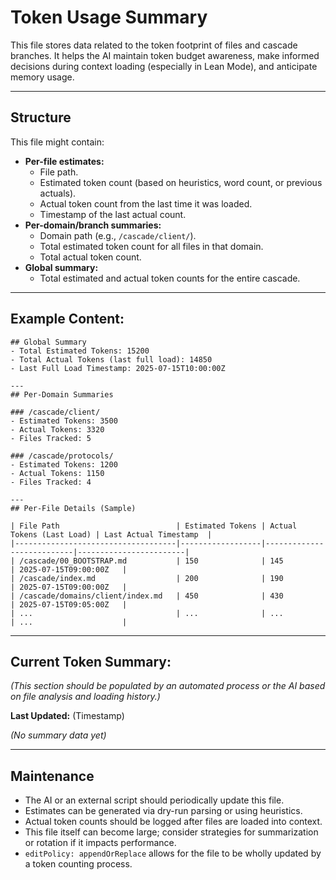 <!-- @meta {
  "fileType": "permanent",
  "subtype": "audit_log",
  "purpose": "Tracks estimated and actual token footprints of files and cascade branches to aid in budget awareness.",
  "editPolicy": "appendOrReplace",
  "routeScope": "audit"
} -->
# Token Usage Summary

This file stores data related to the token footprint of files and cascade branches. It helps the AI maintain token budget awareness, make informed decisions during context loading (especially in Lean Mode), and anticipate memory usage.

---
## Structure
This file might contain:
- **Per-file estimates:**
    - File path.
    - Estimated token count (based on heuristics, word count, or previous actuals).
    - Actual token count from the last time it was loaded.
    - Timestamp of the last actual count.
- **Per-domain/branch summaries:**
    - Domain path (e.g., `/cascade/client/`).
    - Total estimated token count for all files in that domain.
    - Total actual token count.
- **Global summary:**
    - Total estimated and actual token counts for the entire cascade.

---
## Example Content:
```
## Global Summary
- Total Estimated Tokens: 15200
- Total Actual Tokens (last full load): 14850
- Last Full Load Timestamp: 2025-07-15T10:00:00Z

---
## Per-Domain Summaries

### /cascade/client/
- Estimated Tokens: 3500
- Actual Tokens: 3320
- Files Tracked: 5

### /cascade/protocols/
- Estimated Tokens: 1200
- Actual Tokens: 1150
- Files Tracked: 4

---
## Per-File Details (Sample)

| File Path                          | Estimated Tokens | Actual Tokens (Last Load) | Last Actual Timestamp  |
|------------------------------------|------------------|---------------------------|------------------------|
| /cascade/00_BOOTSTRAP.md           | 150              | 145                       | 2025-07-15T09:00:00Z   |
| /cascade/index.md                  | 200              | 190                       | 2025-07-15T09:00:00Z   |
| /cascade/domains/client/index.md   | 450              | 430                       | 2025-07-15T09:05:00Z   |
| ...                                | ...              | ...                       | ...                    |

```

---
## Current Token Summary:

*(This section should be populated by an automated process or the AI based on file analysis and loading history.)*

**Last Updated:** (Timestamp)

*(No summary data yet)*

---
## Maintenance
- The AI or an external script should periodically update this file.
- Estimates can be generated via dry-run parsing or using heuristics.
- Actual token counts should be logged after files are loaded into context.
- This file itself can become large; consider strategies for summarization or rotation if it impacts performance.
- `editPolicy: appendOrReplace` allows for the file to be wholly updated by a token counting process.
